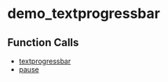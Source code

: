 # demo_textprogressbar

## Function Calls
- [textprogressbar](textprogressbar.md)
- [pause](Helper/pause.md)
